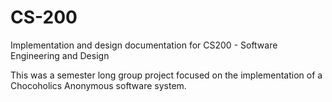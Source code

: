 # CS-200
Implementation and design documentation for CS200 - Software Engineering and Design

This was a semester long group project focused on the implementation of a Chocoholics Anonymous software system.
